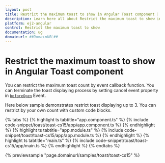 ```yaml
---
layout: post
title: Restrict the maximum toast to show in Angular Toast component | Syncfusion
description: Learn here all about Restrict the maximum toast to show in Syncfusion Angular Toast component of Syncfusion Essential JS 2 and more.
platform: ej2-angular
control: Restrict the maximum toast to show 
documentation: ug
domainurl: ##DomainURL##
---
```


# Restrict the maximum toast to show in Angular Toast component

You can restrict the maximum toast count by event callback function. You can terminate the toast displaying process by setting cancel event property in [`beforeOpen`](https://ej2.syncfusion.com/angular/documentation/api/toast#beforeopen) Event.

Here below sample demonstrates restrict toast displaying up to 3. You can restrict by your own count with custom code blocks.

{% tabs %}
{% highlight ts tabtitle="app.component.ts" %}
{% include code-snippet/toast/toast-cs15/app/app.component.ts %}
{% endhighlight %}
{% highlight ts tabtitle="app.module.ts" %}
{% include code-snippet/toast/toast-cs15/app/app.module.ts %}
{% endhighlight %}
{% highlight ts tabtitle="main.ts" %}
{% include code-snippet/toast/toast-cs15/app/main.ts %}
{% endhighlight %}
{% endtabs %}
  
{% previewsample "page.domainurl/samples/toast/toast-cs15" %}